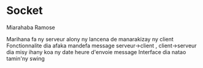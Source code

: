 # Socket
Miarahaba Ramose

Marihana fa ny serveur alony ny lancena de manarakizay ny client
Fonctionnalite dia afaka mandefa message serveur->client , client->serveur dia misy ihany koa ny date heure d'envoie message
Interface dia natao tamin'ny swing
